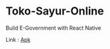 # Toko-Sayur-Online
Build E-Government with React Native

Link : [Apk](https://drive.google.com/drive/folders/1q1SAD1p8yoo0IGGDE1IDXXP3ZslnMnuY)
